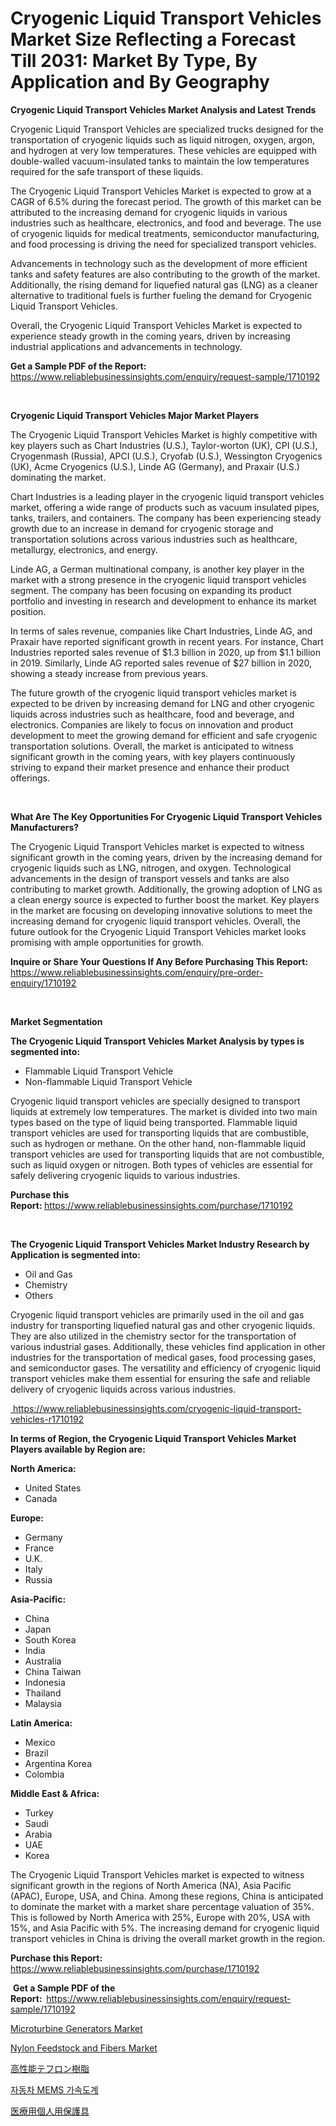 <p><h1>Cryogenic Liquid Transport Vehicles Market Size Reflecting a Forecast Till 2031: Market By Type, By Application and By Geography</h1></p><p><strong>Cryogenic Liquid Transport Vehicles Market Analysis and Latest Trends</strong></p>
<p><p>Cryogenic Liquid Transport Vehicles are specialized trucks designed for the transportation of cryogenic liquids such as liquid nitrogen, oxygen, argon, and hydrogen at very low temperatures. These vehicles are equipped with double-walled vacuum-insulated tanks to maintain the low temperatures required for the safe transport of these liquids.</p><p>The Cryogenic Liquid Transport Vehicles Market is expected to grow at a CAGR of 6.5% during the forecast period. The growth of this market can be attributed to the increasing demand for cryogenic liquids in various industries such as healthcare, electronics, and food and beverage. The use of cryogenic liquids for medical treatments, semiconductor manufacturing, and food processing is driving the need for specialized transport vehicles.</p><p>Advancements in technology such as the development of more efficient tanks and safety features are also contributing to the growth of the market. Additionally, the rising demand for liquefied natural gas (LNG) as a cleaner alternative to traditional fuels is further fueling the demand for Cryogenic Liquid Transport Vehicles.</p><p>Overall, the Cryogenic Liquid Transport Vehicles Market is expected to experience steady growth in the coming years, driven by increasing industrial applications and advancements in technology.</p></p>
<p><strong>Get a Sample PDF of the Report:&nbsp;</strong> <a href="https://www.reliablebusinessinsights.com/enquiry/request-sample/1710192">https://www.reliablebusinessinsights.com/enquiry/request-sample/1710192</a></p>
<p>&nbsp;</p>
<p><strong>Cryogenic Liquid Transport Vehicles Major Market Players</strong></p>
<p><p>The Cryogenic Liquid Transport Vehicles Market is highly competitive with key players such as Chart Industries (U.S.), Taylor-worton (UK), CPI (U.S.), Cryogenmash (Russia), APCI (U.S.), Cryofab (U.S.), Wessington Cryogenics (UK), Acme Cryogenics (U.S.), Linde AG (Germany), and Praxair (U.S.) dominating the market.</p><p>Chart Industries is a leading player in the cryogenic liquid transport vehicles market, offering a wide range of products such as vacuum insulated pipes, tanks, trailers, and containers. The company has been experiencing steady growth due to an increase in demand for cryogenic storage and transportation solutions across various industries such as healthcare, metallurgy, electronics, and energy.</p><p>Linde AG, a German multinational company, is another key player in the market with a strong presence in the cryogenic liquid transport vehicles segment. The company has been focusing on expanding its product portfolio and investing in research and development to enhance its market position.</p><p>In terms of sales revenue, companies like Chart Industries, Linde AG, and Praxair have reported significant growth in recent years. For instance, Chart Industries reported sales revenue of $1.3 billion in 2020, up from $1.1 billion in 2019. Similarly, Linde AG reported sales revenue of $27 billion in 2020, showing a steady increase from previous years.</p><p>The future growth of the cryogenic liquid transport vehicles market is expected to be driven by increasing demand for LNG and other cryogenic liquids across industries such as healthcare, food and beverage, and electronics. Companies are likely to focus on innovation and product development to meet the growing demand for efficient and safe cryogenic transportation solutions. Overall, the market is anticipated to witness significant growth in the coming years, with key players continuously striving to expand their market presence and enhance their product offerings.</p></p>
<p>&nbsp;</p>
<p><strong>What Are The Key Opportunities For Cryogenic Liquid Transport Vehicles Manufacturers?</strong></p>
<p><p>The Cryogenic Liquid Transport Vehicles market is expected to witness significant growth in the coming years, driven by the increasing demand for cryogenic liquids such as LNG, nitrogen, and oxygen. Technological advancements in the design of transport vessels and tanks are also contributing to market growth. Additionally, the growing adoption of LNG as a clean energy source is expected to further boost the market. Key players in the market are focusing on developing innovative solutions to meet the increasing demand for cryogenic liquid transport vehicles. Overall, the future outlook for the Cryogenic Liquid Transport Vehicles market looks promising with ample opportunities for growth.</p></p>
<p><strong>Inquire or Share Your Questions If Any Before Purchasing This Report:</strong> <a href="https://www.reliablebusinessinsights.com/enquiry/pre-order-enquiry/1710192">https://www.reliablebusinessinsights.com/enquiry/pre-order-enquiry/1710192</a></p>
<p>&nbsp;</p>
<p><strong>Market Segmentation</strong></p>
<p><strong>The Cryogenic Liquid Transport Vehicles Market Analysis by types is segmented into:</strong></p>
<p><ul><li>Flammable Liquid Transport Vehicle</li><li>Non-flammable Liquid Transport Vehicle</li></ul></p>
<p><p>Cryogenic liquid transport vehicles are specially designed to transport liquids at extremely low temperatures. The market is divided into two main types based on the type of liquid being transported. Flammable liquid transport vehicles are used for transporting liquids that are combustible, such as hydrogen or methane. On the other hand, non-flammable liquid transport vehicles are used for transporting liquids that are not combustible, such as liquid oxygen or nitrogen. Both types of vehicles are essential for safely delivering cryogenic liquids to various industries.</p></p>
<p><strong>Purchase this Report:&nbsp;</strong><a href="https://www.reliablebusinessinsights.com/purchase/1710192">https://www.reliablebusinessinsights.com/purchase/1710192</a></p>
<p>&nbsp;</p>
<p><strong>The Cryogenic Liquid Transport Vehicles Market Industry Research by Application is segmented into:</strong></p>
<p><ul><li>Oil and Gas</li><li>Chemistry</li><li>Others</li></ul></p>
<p><p>Cryogenic liquid transport vehicles are primarily used in the oil and gas industry for transporting liquefied natural gas and other cryogenic liquids. They are also utilized in the chemistry sector for the transportation of various industrial gases. Additionally, these vehicles find application in other industries for the transportation of medical gases, food processing gases, and semiconductor gases. The versatility and efficiency of cryogenic liquid transport vehicles make them essential for ensuring the safe and reliable delivery of cryogenic liquids across various industries.</p></p>
<p><a href="https://www.reliablebusinessinsights.com/cryogenic-liquid-transport-vehicles-r1710192">&nbsp;https://www.reliablebusinessinsights.com/cryogenic-liquid-transport-vehicles-r1710192</a></p>
<p><strong>In terms of Region, the Cryogenic Liquid Transport Vehicles Market Players available by Region are:</strong></p>
<p>
    <p> <strong> North America: </strong>
        <ul>
            <li>United States</li>
            <li>Canada</li>
        </ul>
        </p> 
    <p> <strong> Europe: </strong>
        <ul>
            <li>Germany</li>
            <li>France</li>
            <li>U.K.</li>
            <li>Italy</li>
            <li>Russia</li>
        </ul>
        </p> 
    <p> <strong> Asia-Pacific: </strong>
        <ul>
            <li>China</li>
            <li>Japan</li>
            <li>South Korea</li>
            <li>India</li>
            <li>Australia</li>
            <li>China Taiwan</li>
            <li>Indonesia</li>
            <li>Thailand</li>
            <li>Malaysia</li>
        </ul>
        </p> 
    <p> <strong> Latin America: </strong>
        <ul>
            <li>Mexico</li>
            <li>Brazil</li>
            <li>Argentina Korea</li>
            <li>Colombia</li>
        </ul>
        </p> 
    <p> <strong> Middle East & Africa: </strong>
        <ul>
            <li>Turkey</li>
            <li>Saudi</li>
            <li>Arabia</li>
            <li>UAE</li>
            <li>Korea</li>
        </ul>
    </p>
    </p>
<p><p>The Cryogenic Liquid Transport Vehicles market is expected to witness significant growth in the regions of North America (NA), Asia Pacific (APAC), Europe, USA, and China. Among these regions, China is anticipated to dominate the market with a market share percentage valuation of 35%. This is followed by North America with 25%, Europe with 20%, USA with 15%, and Asia Pacific with 5%. The increasing demand for cryogenic liquid transport vehicles in China is driving the overall market growth in the region.</p></p>
<p><strong>Purchase this Report: </strong><a href="https://www.reliablebusinessinsights.com/purchase/1710192">https://www.reliablebusinessinsights.com/purchase/1710192</a></p>
<p>&nbsp;<strong>Get a Sample PDF of the Report:&nbsp;&nbsp;</strong><a href="https://www.reliablebusinessinsights.com/enquiry/request-sample/1710192">https://www.reliablebusinessinsights.com/enquiry/request-sample/1710192</a></p>
<p><strong></strong></p>
<p><p><a href="https://github.com/BryceTownsendr/Market-Research-Report-List-5/blob/main/microturbine-generators-market.md">Microturbine Generators Market</a></p><p><a href="https://github.com/AndreanneHane2023/Market-Research-Report-List-1/blob/main/nylon-feedstock-and-fibers-market.md">Nylon Feedstock and Fibers Market</a></p><p><a href="https://medium.com/@jacksonmith1931/%E9%AB%98%E6%80%A7%E8%83%BDptfe%E5%B8%82%E5%A0%B4%E3%81%AE%E8%A6%8F%E6%A8%A1%E3%81%AF-%E3%82%B0%E3%83%AD%E3%83%BC%E3%83%90%E3%83%AB%E7%94%A3%E6%A5%AD%E3%81%AB%E3%81%8A%E3%81%91%E3%82%8B%E6%9C%80%E9%81%A9%E3%81%AA%E3%83%9E%E3%83%BC%E3%82%B1%E3%83%86%E3%82%A3%E3%83%B3%E3%82%B0%E3%83%81%E3%83%A3%E3%83%8D%E3%83%AB%E3%82%92%E7%A4%BA%E3%81%97%E3%81%A6%E3%81%84%E3%81%BE%E3%81%99-eaa5cd209888">高性能テフロン樹脂</a></p><p><a href="https://github.com/kein8762/Market-Research-Report-List-1/blob/main/7672769123399.md">자동차 MEMS 가속도계</a></p><p><a href="https://github.com/dzy793153605/Market-Research-Report-List-2/blob/main/9618292126243.md">医療用個人用保護具</a></p></p>